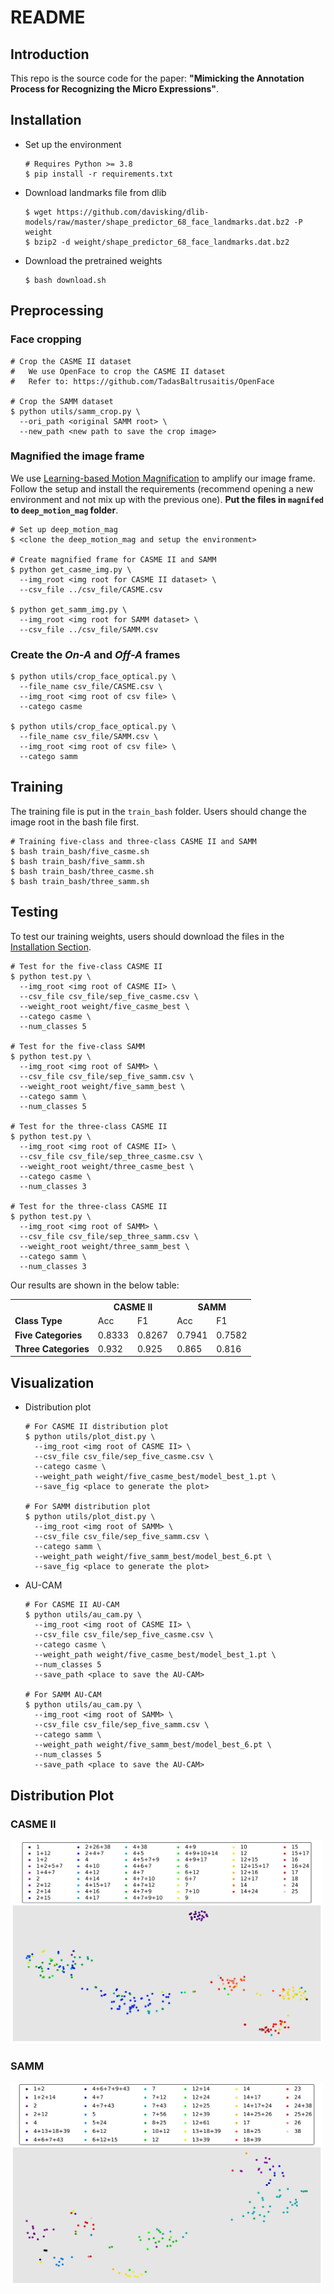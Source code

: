 # README

## Introduction
This repo is the source code for the paper: **"Mimicking the Annotation Process for Recognizing the Micro Expressions"**.

## Installation
* Set up the environment
  ```shell
  # Requires Python >= 3.8
  $ pip install -r requirements.txt
  ```
* Download landmarks file from dlib
  ```shell
  $ wget https://github.com/davisking/dlib-models/raw/master/shape_predictor_68_face_landmarks.dat.bz2 -P weight
  $ bzip2 -d weight/shape_predictor_68_face_landmarks.dat.bz2 
  ```
* Download the pretrained weights
  ```shell
  $ bash download.sh
  ```
  
## Preprocessing

### Face cropping
```shell
# Crop the CASME II dataset
#   We use OpenFace to crop the CASME II dataset
#   Refer to: https://github.com/TadasBaltrusaitis/OpenFace 

# Crop the SAMM dataset
$ python utils/samm_crop.py \
  --ori_path <original SAMM root> \
  --new_path <new path to save the crop image>
```

### Magnified the image frame
We use [Learning-based Motion Magnification](https://github.com/12dmodel/deep_motion_mag) to amplify our image frame. Follow the setup and install the requirements (recommend opening a new environment and not mix up with the previous one). **Put the files in `magnifed` to `deep_motion_mag` folder**.
```shell
# Set up deep_motion_mag
$ <clone the deep_motion_mag and setup the environment>

# Create magnified frame for CASME II and SAMM
$ python get_casme_img.py \
  --img_root <img root for CASME II dataset> \
  --csv_file ../csv_file/CASME.csv
  
$ python get_samm_img.py \
  --img_root <img root for SAMM dataset> \
  --csv_file ../csv_file/SAMM.csv
```

### Create the *On-A* and *Off-A* frames
```shell
$ python utils/crop_face_optical.py \
  --file_name csv_file/CASME.csv \
  --img_root <img root of csv file> \
  --catego casme
  
$ python utils/crop_face_optical.py \
  --file_name csv_file/SAMM.csv \
  --img_root <img root of csv file> \
  --catego samm  
```
 
## Training
The training file is put in the `train_bash` folder. Users should change the image root in the bash file first.
```shell
# Training five-class and three-class CASME II and SAMM
$ bash train_bash/five_casme.sh
$ bash train_bash/five_samm.sh
$ bash train_bash/three_casme.sh
$ bash train_bash/three_samm.sh
```

## Testing
To test our training weights, users should download the files in the [Installation Section](#Installation).
```shell
# Test for the five-class CASME II
$ python test.py \
  --img_root <img root of CASME II> \
  --csv_file csv_file/sep_five_casme.csv \
  --weight_root weight/five_casme_best \
  --catego casme \
  --num_classes 5
  
# Test for the five-class SAMM
$ python test.py \
  --img_root <img root of SAMM> \
  --csv_file csv_file/sep_five_samm.csv \
  --weight_root weight/five_samm_best \
  --catego samm \
  --num_classes 5

# Test for the three-class CASME II
$ python test.py \
  --img_root <img root of CASME II> \
  --csv_file csv_file/sep_three_casme.csv \
  --weight_root weight/three_casme_best \
  --catego casme \
  --num_classes 3

# Test for the three-class CASME II
$ python test.py \
  --img_root <img root of SAMM> \
  --csv_file csv_file/sep_three_samm.csv \
  --weight_root weight/three_samm_best \
  --catego samm \
  --num_classes 3
```

Our results are shown in the below table:
<table>
  <tr>
    <th></th>
    <th colspan="2">CASME II</th>
    <th colspan="2">SAMM</th>
  </tr>
  <tr>
    <td><b>Class Type</b></td>
    <td>Acc</td>
    <td>F1</td>
    <td>Acc</td>
    <td>F1</td>
  </tr>
  <tr>
    <td><b>Five Categories</b></td>
    <td>0.8333</td>
    <td>0.8267</td> 
    <td>0.7941</td>
    <td>0.7582</td>
  </tr>
  <tr> 
    <td><b>Three Categories</b></td>
    <td>0.932</td>
    <td>0.925</td> 
    <td>0.865</td>
    <td>0.816</td>
  </tr>

</table>

## Visualization
* Distribution plot
  ```shell
  # For CASME II distribution plot
  $ python utils/plot_dist.py \
    --img_root <img root of CASME II> \
    --csv_file csv_file/sep_five_casme.csv \
    --catego casme \
    --weight_path weight/five_casme_best/model_best_1.pt \
    --save_fig <place to generate the plot>
  
  # For SAMM distribution plot
  $ python utils/plot_dist.py \
    --img_root <img root of SAMM> \
    --csv_file csv_file/sep_five_samm.csv \
    --catego samm \
    --weight_path weight/five_samm_best/model_best_6.pt \
    --save_fig <place to generate the plot>
  ```
* AU-CAM
  ```shell
  # For CASME II AU-CAM
  $ python utils/au_cam.py \
    --img_root <img root of CASME II> \
    --csv_file csv_file/sep_five_casme.csv \
    --catego casme \
    --weight_path weight/five_casme_best/model_best_1.pt \
    --num_classes 5
    --save_path <place to save the AU-CAM>
  
  # For SAMM AU-CAM
  $ python utils/au_cam.py \
    --img_root <img root of SAMM> \
    --csv_file csv_file/sep_five_samm.csv \
    --catego samm \
    --weight_path weight/five_samm_best/model_best_6.pt \
    --num_classes 5
    --save_path <place to save the AU-CAM>
  ```

## Distribution Plot
### CASME II
<img src="images/casme_dist.svg" alt="casme distribution" width=500/>

### SAMM
<img src="images/samm_dist.svg" alt="samm distribution" width="500"/>
